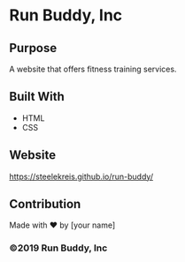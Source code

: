# Run Buddy, Inc

## Purpose
A website that offers fitness training services. 

## Built With
* HTML
* CSS

## Website
https://steelekreis.github.io/run-buddy/

## Contribution
Made with ❤️ by [your name]

### ©️2019 Run Buddy, Inc 
